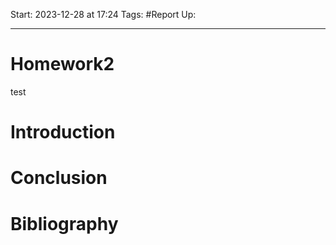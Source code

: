 Start: 2023-12-28 at 17:24
Tags: #Report
Up: 

---
# Homework2

test

# Introduction

# Conclusion

# Bibliography
